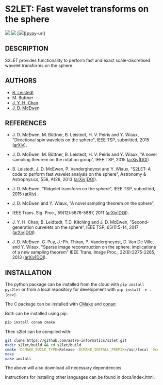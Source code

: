 # S2LET: Fast wavelet transforms on the sphere

[docs-img]: https://img.shields.io/badge/docs-stable-blue.svg
[docs-url]: https://astro-informatics.github.io/s2let/
[bintray-img]: https://img.shields.io/bintray/v/mdavezac/AstroFizz/s2let:AstroFizz?label=C%20package
[bintray-url]: https://bintray.com/mdavezac/AstroFizz/s2let:AstroFizz/1.2.0:stable/link
[pypi-img]: https://badge.fury.io/py/pys2let.svg
[pypi-url]: https://badge.fury.io/py/pys2let

[![][docs-img]][docs-url]
[![][bintray-img]][bintray-url]
[![][pypi-img]][pypy-url]

## DESCRIPTION

S2LET provides functionality to perform fast and exact scale-discretised
wavelet transforms on the sphere.

## AUTHORS
- [B. Leistedt](www.ixkael.com/blog)
- M. Buttner
- [J. Y. H. Chan](www.mssl.ucl.ac.uk/~yhjc2/)
- [J. D. McEwen](www.jasonmcewen.org)

## REFERENCES

- J. D. McEwen, M. Büttner, B. Leistedt, H. V. Peiris and Y. Wiaux, 
  "Directional spin wavelets on the sphere", IEEE TSP, submitted, 2015 
  ([arXiv](http://arxiv.org/abs/1509.06749)).

- J. D. McEwen, M. Büttner, B. Leistedt, H. V. Peiris and Y. Wiaux, 
  "A novel sampling theorem on the rotation group", IEEE TSP, 2015
  ([arXiv](http://arxiv.org/abs/1508.03101)|[DOI](http://dx.doi.org/10.1109/LSP.2015.2490676)).

- B. Leistedt, J. D. McEwen, P. Vandergheynst and Y. Wiaux,
  "S2LET: A code to perform fast wavelet analysis on the sphere", 
  Astronomy & Astrophysics, 558, A128, 2013
  ([arXiv](http://arxiv.org/abs/1211.1680)|[DOI](http://dx.doi.org/10.1051/0004-6361/201220729)).

- J. D. McEwen, "Ridgelet transform on the sphere",
  IEEE TSP, submitted, 2015
  ([arXiv](http://arxiv.org/abs/1510.01595v1)).
     
- J. D. McEwen and Y. Wiaux, "A novel sampling theorem on the sphere",
- IEEE Trans. Sig. Proc., 59(12):5876-5887, 2011
  ([arXiv](http://arxiv.org/abs/1110.6298)|[DOI](http://dx.doi.org/10.1109/TSP.2011.2166394)).


- J. Y. H. Chan, B. Leidtedt, T.D. Kitching and J. D. McEwen, 
  "Second-generation curvelets on the sphere", 
  IEEE TSP, 65(1):5-14, 2017
  ([arXiv](http://arxiv.org/abs/1511.05578)|[DOI](http://dx.doi.org/10.1109/TSP.2016.2600506)).

- J. D. McEwen, G. Puy, J.-Ph. Thiran, P. Vandergheynst, D. Van De Ville, and Y. Wiaux,
  "Sparse image reconstruction on the sphere: implications of a new sampling theorem"
  IEEE Trans. Image Proc., 22(6):2275-2285, 2013
  ([arXiv](http://arxiv.org/abs/1205.1013)|[DOI](http://dx.doi.org/10.1109/TIP.2013.2249079)).

## INSTALLATION
The python package can be installed from the cloud with ``pip install pys2let``
or from a local repository for development with `pip install -e .[dev]`.

The C package can be installed with [CMake](https://cmake.org) and
[conan](https://docs.conan.io/en/latest/howtos/other_languages_package_manager/python.html):

Both can be installed using pip:

```bash
pip install conan cmake
```

Then s2let can be compiled with:

```bash
git clone https://github.com/astro-informatics/s2let.git
mkdir s2let/build && cd s2let/build
cmake -DCMAKE_BUILD_TYPE=Release -DCMAKE_INSTALL_PREFIX=/usr/local -Dconan_deps=ON  -Dcfitsio=ON ..
make
make install
```

The above will also download all necessary dependencies.

Instructions for installing other languages can be found in docs/index.html.
